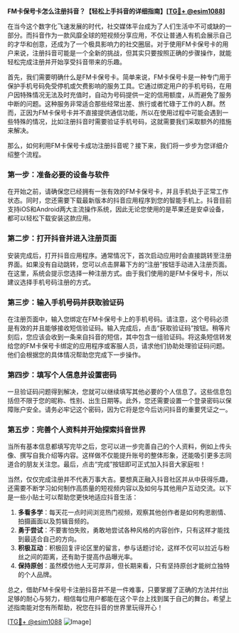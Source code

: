 **FM卡保号卡怎么注册抖音？【轻松上手抖音的详细指南】[[TG💪+ @esim1088](https://t.me/s/esim1088)]**

在当今这个数字化飞速发展的时代，社交媒体平台成为了人们生活中不可或缺的一部分。而抖音作为一款风靡全球的短视频分享应用，不仅让普通人有机会展示自己的才华和创意，还成为了一个极具影响力的社交圈层。对于使用FM卡保号卡的用户来说，注册抖音可能是一个全新的挑战，但其实只要按照正确的步骤操作，就能轻松完成注册并开始享受抖音带来的乐趣。

首先，我们需要明确什么是FM卡保号卡。简单来说，FM卡保号卡是一种专门用于保护手机号码免受停机或欠费影响的服务工具。它通过绑定用户的手机号码，在用户因特殊情况无法及时充值时，自动为号码提供一定的信用额度，从而避免了服务中断的问题。这种服务非常适合那些经常出差、旅行或者忙碌于工作的人群。然而，正因为FM卡保号卡并不直接提供通信功能，所以在使用过程中可能会遇到一些特殊的情况，比如注册抖音时需要验证手机号码，这就需要我们采取额外的措施来解决。

那么，如何利用FM卡保号卡成功注册抖音呢？接下来，我们将一步步为您详细介绍整个流程。

### 第一步：准备必要的设备与软件

在开始之前，请确保您已经拥有一张有效的FM卡保号卡，并且手机处于正常工作状态。同时，您还需要下载最新版本的抖音应用程序到您的智能手机上。抖音目前支持iOS和Android两大主流操作系统，因此无论您使用的是苹果还是安卓设备，都可以轻松下载安装这款应用。

### 第二步：打开抖音并进入注册页面

安装完成后，打开抖音应用程序。通常情况下，首次启动应用时会直接跳转至注册界面。如果没有自动跳转，您可以点击屏幕下方的“注册”按钮手动进入注册页面。在这里，系统会提示您选择一种注册方式。由于我们使用的是FM卡保号卡，所以建议选择手机号码注册的方式。

### 第三步：输入手机号码并获取验证码

在注册页面中，输入您绑定在FM卡保号卡上的手机号码。请注意，这个号码必须是有效的并且能够接收短信验证码。输入完成后，点击“获取验证码”按钮。稍等片刻后，您应该会收到一条来自抖音的短信，其中包含一组验证码。将这条短信转发给您的FM卡保号卡绑定的应用程序或客服人员，请求他们协助处理验证码问题。他们会根据您的具体情况帮助您完成下一步操作。

### 第四步：填写个人信息并设置密码

一旦验证码问题得到解决，您就可以继续填写其他必要的个人信息了。这些信息包括但不限于您的昵称、性别、出生日期等。此外，您还需要设置一个登录密码以保障账户安全。请务必牢记这个密码，因为它将是您今后访问抖音的重要凭证之一。

### 第五步：完善个人资料并开始探索抖音世界

当所有基本信息都填写完毕之后，您可以进一步完善自己的个人资料，例如上传头像、撰写自我介绍等内容。这样做不仅能提升账号的整体形象，还能吸引更多志同道合的朋友关注您。最后，点击“完成”按钮即可正式加入抖音大家庭啦！

当然，仅仅完成注册并不代表万事大吉。要想真正融入抖音社区并从中获得乐趣，还需要不断学习如何制作高质量的短视频内容以及如何与其他用户互动交流。以下是一些小贴士可以帮助您更快地适应抖音生活：

1. **多看多学**：每天花一点时间浏览热门视频，观察其他创作者是如何构思剧情、拍摄画面以及剪辑音频的。
2. **勇于尝试**：不要害怕失败，勇敢地尝试各种风格的内容创作，只有这样才能找到最适合自己的方向。
3. **积极互动**：积极回复评论区里的留言，参与话题讨论，这样不仅可以拉近与粉丝之间的距离，还有助于提高作品曝光率。
4. **保持原创**：虽然模仿他人无可厚非，但长期来看，只有坚持原创才能树立独特的个人品牌。

总之，借助FM卡保号卡注册抖音并不是一件难事，只要掌握了正确的方法并付出足够的耐心与努力，相信每位用户都能在这个平台上找到属于自己的舞台。希望上述指南能对您有所帮助，祝您在抖音的世界里玩得开心！

[[TG💪+ @esim1088](https://t.me/s/esim1088) ![Image](https://i.postimg.cc/4NQfJmqS/Snipaste-2025-05-13-00-14-12.png)]